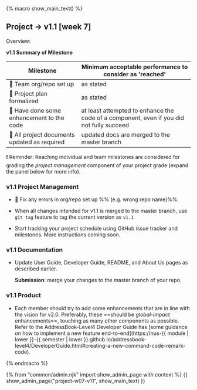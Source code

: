 {% macro show_main_text() %}
<div id="main">

<div id="title">

## Project → v1.1 [week 7]
</div>
<div id="body"> 

<tip-box>

Overview: <include src="project-timeline.md#v11-overview" inline />
</tip-box>

**v1.1 Summary of Milestone**

Milestone | Minimum acceptable performance to consider as 'reached'
--------- | -------------------------------------------------------
:busts_in_silhouette: Team org/repo set up | as stated
:busts_in_silhouette: Project plan formalized | as stated
:bust_in_silhouette: Have done some enhancement to the code | at least attempted to enhance the code of a component, even if you did not fully succeed
:busts_in_silhouette: All project documents updated as required | updated docs are merged to the master branch

:exclamation: Reminder: Reaching individual and team milestones are considered for grading the _project management_ component of your project grade (expand the panel below for more info).

<panel src="project-assessment.md#project-management-grading" header="%%Admin {{ icon_embedding }} Project Assessment → Project Management%%" minimized  />

<div id="documentation">

### v1.1 Project Management

* :busts_in_silhouette: Fix any errors in org/repo set up %%&nbsp;(e.g. wrong repo name)%%.

* When all changes intended for v1.1 is merged to the master branch, use `git tag` feature to tag the current version as `v1.1`

* Start tracking your project schedule using GitHub issue tracker and milestones. More instructions coming soon.


### v1.1 Documentation

* Update User Guide, Developer Guide, README, and About Us pages as described earlier.

  **Submission**: merge your changes to the master branch of your repo.

</div>
<div id="product">

### v1.1 Product

* Each member should try to add some enhancements that are in line with the vision for v2.0. Preferably, these ==should be <tooltip content="should go beyond the component you are in charge of">_global-impact_</tooltip> enhancements==, touching as many other components as possible. Refer to the AddressBook-Level4 Developer Guide has [some guidance on how to implement a new feature end-to-end](https://nus-{{ module | lower }}-{{ semester | lower }}.github.io/addressbook-level4/DeveloperGuide.html#creating-a-new-command-code-remark-code).

</div>

</div>
</div>
{% endmacro %}

{% from "common/admin.njk" import show_admin_page with context %}
{{ show_admin_page("project-w07-v11", show_main_text) }}